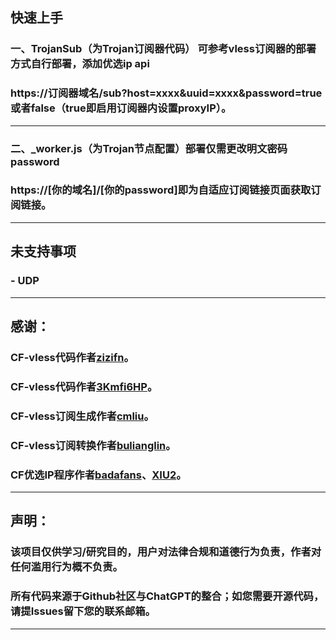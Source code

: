 ## 快速上手

### 一、TrojanSub（为Trojan订阅器代码） 可参考vless订阅器的部署方式自行部署，添加优选ip api

### https://订阅器域名/sub?host=xxxx&uuid=xxxx&password=true或者false（true即启用订阅器内设置proxyIP）。

------------------------------------------------------------------------
### 二、_worker.js（为Trojan节点配置）部署仅需更改明文密码password

### https://[你的域名]/[你的password]即为自适应订阅链接页面获取订阅链接。

------------------------------------------------------------------------
## 未支持事项

### - UDP

------------------------------------------------------------------------
## 感谢：

### CF-vless代码作者[zizifn](https://github.com/zizifn/edgetunnel)。
### CF-vless代码作者[3Kmfi6HP](https://github.com/3Kmfi6HP/EDtunnel)。
### CF-vless订阅生成作者[cmliu](https://github.com/cmliu/WorkerVless2sub)。
### CF-vless订阅转换作者[bulianglin](https://github.com/bulianglin/psub)。
### CF优选IP程序作者[badafans](https://github.com/badafans/Cloudflare-IP-SpeedTest)、[XIU2](https://github.com/XIU2/CloudflareSpeedTest)。

------------------------------------------------------------------------
## 声明：

### 该项目仅供学习/研究目的，用户对法律合规和道德行为负责，作者对任何滥用行为概不负责。

### 所有代码来源于Github社区与ChatGPT的整合；如您需要开源代码，请提Issues留下您的联系邮箱。

------------------------------------------------------------------------
